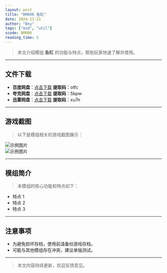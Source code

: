 ```yaml
---
layout: post
title: "BM006 鱼缸"
date: 2024-11-21
author: "Bny"
tags: ["mod", "util"]
scode: BM006
reading_time: 5
---
```


> 本文介绍模组 **鱼缸** 的功能与特点，帮助玩家快速了解并使用。

---





## 文件下载
- **百度网盘**：[点击下载](https://pan.baidu.com/s/1KVWAOAZVQOJSU1arTzo22A?pwd=otfc)  **提取码**：otfc  
- **夸克网盘**：[点击下载](https://pan.quark.cn/s/f44e23813fc9?pwd=5bpw)  **提取码**：5bpw  
- **迅雷网盘**：[点击下载](https://pan.xunlei.com/s/VOCCbZKOT6HEhQNKwFrSCtDwA1?pwd=xu7n)  **提取码**：xu7n  

---

## 游戏截图
> 以下是模组相关的游戏截图展示：

![示例图片](https://example.com/screenshot1.jpg)  
![示例图片](https://example.com/screenshot2.jpg)

---

## 模组简介
> 本模组的核心功能和特点如下：
- 特点 1
- 特点 2
- 特点 3

---

## 注意事项
- 为避免损坏存档，使用前请备份游戏存档。
- 可能与其他模组存在冲突，建议单独测试。

---

> 本文内容持续更新，欢迎反馈意见。
